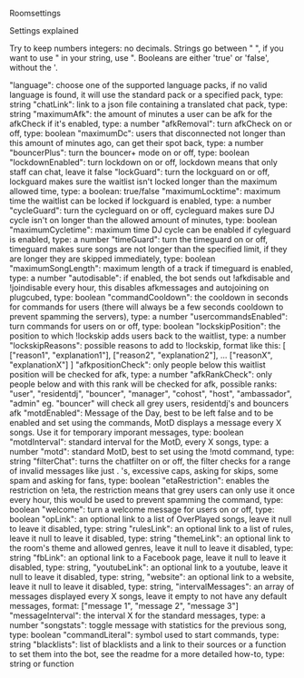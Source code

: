 Roomsettings

Settings explained

Try to keep numbers integers: no decimals. Strings go between " ", if you want to use " in your string, use \". Booleans are either 'true' or 'false', without the '.

"language": choose one of the supported language packs, if no valid language is found, it will use the standard pack or a specified pack, type: string
"chatLink": link to a json file containing a translated chat pack, type: string
"maximumAfk": the amount of minutes a user can be afk for the afkCheck if it's enabled, type: a number
"afkRemoval": turn afkCheck on or off, type: boolean
"maximumDc": users that disconnected not longer than this amount of minutes ago, can get their spot back, type: a number
"bouncerPlus": turn the bouncer+ mode on or off, type: boolean
"lockdownEnabled": turn lockdown on or off, lockdown means that only staff can chat, leave it false
"lockGuard": turn the lockguard on or off, lockguard makes sure the waitlist isn't locked longer than the maximum allowed time, type: a boolean: true/false
"maximumLocktime": maximum time the waitlist can be locked if lockguard is enabled, type: a number
"cycleGuard": turn the cycleguard on or off, cycleguard makes sure DJ cycle isn't on longer than the allowed amount of minutes, type: boolean
"maximumCycletime": maximum time DJ cycle can be enabled if cyleguard is enabled, type: a number
"timeGuard": turn the timeguard on or off, timeguard makes sure songs are not longer than the specified limit, if they are longer they are skipped immediately, type: boolean
"maximumSongLength": maximum length of a track if timeguard is enabled, type: a number
"autodisable": if enabled, the bot sends out !afkdisable and !joindisable every hour, this disables afkmessages and autojoining on plugcubed, type: boolean
"commandCooldown": the cooldown in seconds for commands for users (there will always be a few seconds cooldown to prevent spamming the servers), type: a number
"usercommandsEnabled": turn commands for users on or off, type: boolean
"lockskipPosition": the position to which !lockskip adds users back to the waitlist, type: a number
"lockskipReasons": possible reasons to add to !lockskip, format like this:  [ ["reason1", "explanation1"], ["reason2", "explanation2"], ... ["reasonX", "explanationX"] ] 
"afkpositionCheck": only people below this waitlist position will be checked for afk, type: a number
"afkRankCheck": only people below and with this rank will be checked for afk, possible ranks: "user", "residentdj", "bouncer", "manager", "cohost", "host", "ambassador", "admin" eg. "bouncer" will check all grey users, residentdj's and bouncers afk
"motdEnabled": Message of the Day, best to be left false and to be enabled and set using the commands, MotD displays a message every X songs. Use it for temporary imporant messages, type: boolean
"motdInterval": standard interval for the MotD, every X songs, type: a number
"motd": standard MotD, best to set using the !motd command, type: string
"filterChat": turns the chatfilter on or off, the filter checks for a range of invalid messages like just . 's, excessive caps, asking for skips, some spam and asking for fans, type: boolean
"etaRestriction": enables the restriction on !eta, the restriction means that grey users can only use it once every hour, this would be used to prevent spamming the command, type: boolean
"welcome": turn a welcome message for users on or off, type: boolean
"opLink": an optional link to a list of OverPlayed songs, leave it null to leave it disabled, type: string
"rulesLink": an optional link to a list of rules, leave it null to leave it disabled, type: string
"themeLink": an optional link to the room's theme and allowed genres, leave it null to leave it disabled, type: string
"fbLink": an optional link to a Facebook page, leave it null to leave it disabled, type: string,
"youtubeLink": an optional link to a youtube, leave it null to leave it disabled, type: string,
"website": an optional link to a website, leave it null to leave it disabled, type: string,
"intervalMessages": an array of messages displayed every X songs, leave it empty to not have any default messages, format: ["message 1", "message 2", "message 3"]
"messageInterval": the interval X for the standard messages, type: a number
"songstats": toggle message with statistics for the previous song, type: boolean
"commandLiteral": symbol used to start commands, type: string
"blacklists": list of blacklists and a link to their sources or a function to set them into the bot, see the readme for a more detailed how-to, type: string or function
